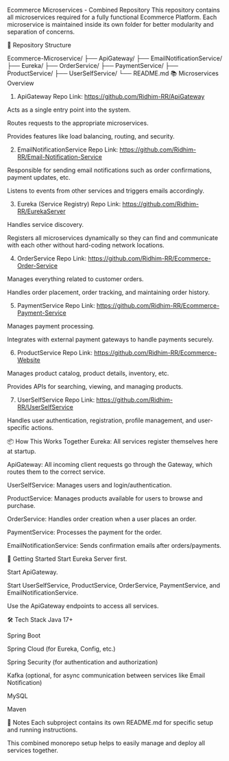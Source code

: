 Ecommerce Microservices - Combined Repository
This repository contains all microservices required for a fully functional Ecommerce Platform.
Each microservice is maintained inside its own folder for better modularity and separation of concerns.

📁 Repository Structure

Ecommerce-Microservice/
├── ApiGateway/
├── EmailNotificationService/
├── Eureka/
├── OrderService/
├── PaymentService/
├── ProductService/
├── UserSelfService/
└── README.md
📚 Microservices Overview
1. ApiGateway
Repo Link: https://github.com/Ridhim-RR/ApiGateway

Acts as a single entry point into the system.

Routes requests to the appropriate microservices.

Provides features like load balancing, routing, and security.

2. EmailNotificationService
Repo Link: https://github.com/Ridhim-RR/Email-Notification-Service

Responsible for sending email notifications such as order confirmations, payment updates, etc.

Listens to events from other services and triggers emails accordingly.

3. Eureka (Service Registry)
Repo Link: https://github.com/Ridhim-RR/EurekaServer

Handles service discovery.

Registers all microservices dynamically so they can find and communicate with each other without hard-coding network locations.

4. OrderService
Repo Link: https://github.com/Ridhim-RR/Ecommerce-Order-Service

Manages everything related to customer orders.

Handles order placement, order tracking, and maintaining order history.

5. PaymentService
Repo Link: https://github.com/Ridhim-RR/Ecommerce-Payment-Service

Manages payment processing.

Integrates with external payment gateways to handle payments securely.

6. ProductService
Repo Link: https://github.com/Ridhim-RR/Ecommerce-Website

Manages product catalog, product details, inventory, etc.

Provides APIs for searching, viewing, and managing products.

7. UserSelfService
Repo Link: https://github.com/Ridhim-RR/UserSelfService

Handles user authentication, registration, profile management, and user-specific actions.

📦 How This Works Together
Eureka: All services register themselves here at startup.

ApiGateway: All incoming client requests go through the Gateway, which routes them to the correct service.

UserSelfService: Manages users and login/authentication.

ProductService: Manages products available for users to browse and purchase.

OrderService: Handles order creation when a user places an order.

PaymentService: Processes the payment for the order.

EmailNotificationService: Sends confirmation emails after orders/payments.

🚀 Getting Started
Start Eureka Server first.

Start ApiGateway.

Start UserSelfService, ProductService, OrderService, PaymentService, and EmailNotificationService.

Use the ApiGateway endpoints to access all services.

🛠 Tech Stack
Java 17+

Spring Boot

Spring Cloud (for Eureka, Config, etc.)

Spring Security (for authentication and authorization)

Kafka (optional, for async communication between services like Email Notification)

MySQL 

Maven

📖 Notes
Each subproject contains its own README.md for specific setup and running instructions.

This combined monorepo setup helps to easily manage and deploy all services together.


